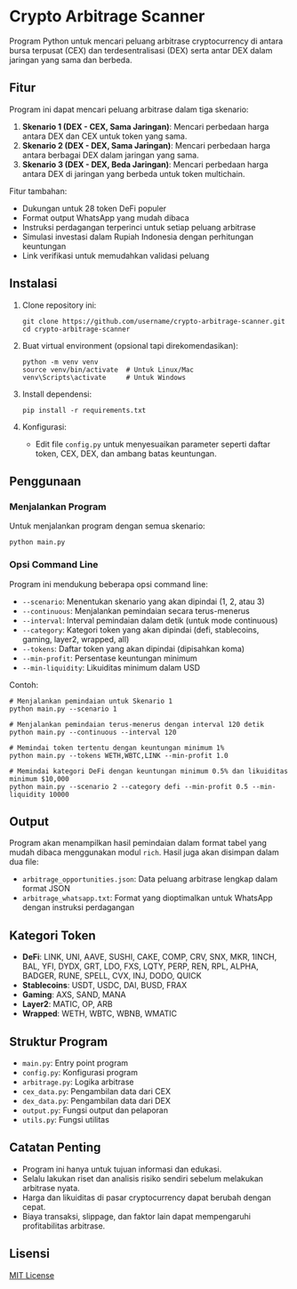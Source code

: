 # Crypto Arbitrage Scanner

Program Python untuk mencari peluang arbitrase cryptocurrency di antara bursa terpusat (CEX) dan terdesentralisasi (DEX) serta antar DEX dalam jaringan yang sama dan berbeda.

## Fitur

Program ini dapat mencari peluang arbitrase dalam tiga skenario:

1. **Skenario 1 (DEX - CEX, Sama Jaringan)**: Mencari perbedaan harga antara DEX dan CEX untuk token yang sama.
2. **Skenario 2 (DEX - DEX, Sama Jaringan)**: Mencari perbedaan harga antara berbagai DEX dalam jaringan yang sama.
3. **Skenario 3 (DEX - DEX, Beda Jaringan)**: Mencari perbedaan harga antara DEX di jaringan yang berbeda untuk token multichain.

Fitur tambahan:
- Dukungan untuk 28 token DeFi populer
- Format output WhatsApp yang mudah dibaca
- Instruksi perdagangan terperinci untuk setiap peluang arbitrase
- Simulasi investasi dalam Rupiah Indonesia dengan perhitungan keuntungan
- Link verifikasi untuk memudahkan validasi peluang

## Instalasi

1. Clone repository ini:
   ```
   git clone https://github.com/username/crypto-arbitrage-scanner.git
   cd crypto-arbitrage-scanner
   ```

2. Buat virtual environment (opsional tapi direkomendasikan):
   ```
   python -m venv venv
   source venv/bin/activate  # Untuk Linux/Mac
   venv\Scripts\activate     # Untuk Windows
   ```

3. Install dependensi:
   ```
   pip install -r requirements.txt
   ```

4. Konfigurasi:
   - Edit file `config.py` untuk menyesuaikan parameter seperti daftar token, CEX, DEX, dan ambang batas keuntungan.

## Penggunaan

### Menjalankan Program

Untuk menjalankan program dengan semua skenario:

```
python main.py
```

### Opsi Command Line

Program ini mendukung beberapa opsi command line:

- `--scenario`: Menentukan skenario yang akan dipindai (1, 2, atau 3)
- `--continuous`: Menjalankan pemindaian secara terus-menerus
- `--interval`: Interval pemindaian dalam detik (untuk mode continuous)
- `--category`: Kategori token yang akan dipindai (defi, stablecoins, gaming, layer2, wrapped, all)
- `--tokens`: Daftar token yang akan dipindai (dipisahkan koma)
- `--min-profit`: Persentase keuntungan minimum
- `--min-liquidity`: Likuiditas minimum dalam USD

Contoh:

```
# Menjalankan pemindaian untuk Skenario 1
python main.py --scenario 1

# Menjalankan pemindaian terus-menerus dengan interval 120 detik
python main.py --continuous --interval 120

# Memindai token tertentu dengan keuntungan minimum 1%
python main.py --tokens WETH,WBTC,LINK --min-profit 1.0

# Memindai kategori DeFi dengan keuntungan minimum 0.5% dan likuiditas minimum $10,000
python main.py --scenario 2 --category defi --min-profit 0.5 --min-liquidity 10000
```

## Output

Program akan menampilkan hasil pemindaian dalam format tabel yang mudah dibaca menggunakan modul `rich`. Hasil juga akan disimpan dalam dua file:

- `arbitrage_opportunities.json`: Data peluang arbitrase lengkap dalam format JSON
- `arbitrage_whatsapp.txt`: Format yang dioptimalkan untuk WhatsApp dengan instruksi perdagangan

## Kategori Token

- **DeFi**: LINK, UNI, AAVE, SUSHI, CAKE, COMP, CRV, SNX, MKR, 1INCH, BAL, YFI, DYDX, GRT, LDO, FXS, LQTY, PERP, REN, RPL, ALPHA, BADGER, RUNE, SPELL, CVX, INJ, DODO, QUICK
- **Stablecoins**: USDT, USDC, DAI, BUSD, FRAX
- **Gaming**: AXS, SAND, MANA
- **Layer2**: MATIC, OP, ARB
- **Wrapped**: WETH, WBTC, WBNB, WMATIC

## Struktur Program

- `main.py`: Entry point program
- `config.py`: Konfigurasi program
- `arbitrage.py`: Logika arbitrase
- `cex_data.py`: Pengambilan data dari CEX
- `dex_data.py`: Pengambilan data dari DEX
- `output.py`: Fungsi output dan pelaporan
- `utils.py`: Fungsi utilitas

## Catatan Penting

- Program ini hanya untuk tujuan informasi dan edukasi.
- Selalu lakukan riset dan analisis risiko sendiri sebelum melakukan arbitrase nyata.
- Harga dan likuiditas di pasar cryptocurrency dapat berubah dengan cepat.
- Biaya transaksi, slippage, dan faktor lain dapat mempengaruhi profitabilitas arbitrase.

## Lisensi

[MIT License](LICENSE)
